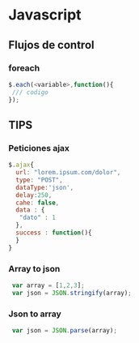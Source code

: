 # Javascript

## Flujos de control

### foreach

```javascript
$.each(<variable>,function(){
 /// codigo
});
```

## TIPS

### Peticiones ajax

```javascript
$.ajax{
  url: "lorem.ipsum.com/dolor",
  type: "POST",
  dataType:'json',
  delay:250,
  cahe: false,
  data : {
   "dato" : 1
  },
  success : function(){
  }
}
```
### Array to json

```javascript
 var array = [1,2,3];
 var json = JSON.stringify(array);
```
### Json to array

```javascript
 var json = JSON.parse(array);
```
